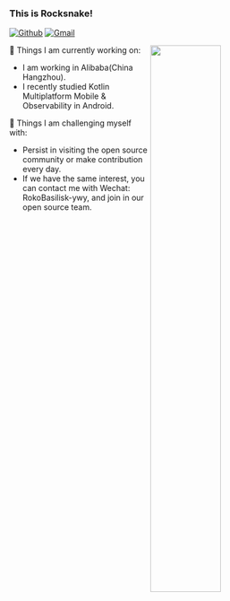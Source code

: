 ### This is Rocksnake!

[![Github](https://img.shields.io/badge/-Github-000?style=flat&logo=Github&logoColor=white)](https://github.com/Rocksnake)
[![Gmail](https://img.shields.io/badge/-Gmail-c14438?style=flat&logo=Gmail&logoColor=white)](mailto:rokobasilisk.yyw@gmail.com)

<img width="50%" align="right" src="https://github-readme-stats.vercel.app/api?username=rocksnake&theme=dark&bg_color=30,e96443,904e95&title_color=fff&text_color=fff" />

🌱 Things I am currently working on:
- I am working in Alibaba(China Hangzhou).
- I recently studied Kotlin Multiplatform Mobile & Observability in Android.

💪 Things I am challenging myself with:
- Persist in visiting the open source community or make contribution every day.
- If we have the same interest, you can contact me with Wechat: RokoBasilisk-ywy, and join in our open source team.
